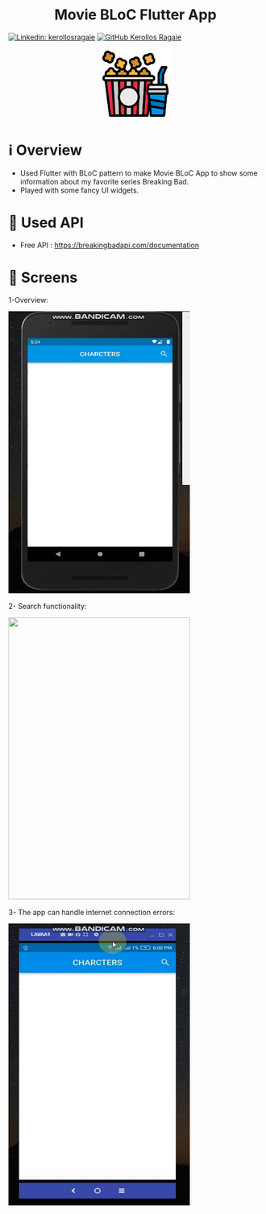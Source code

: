 <h1 align="center">
Movie BLoC Flutter App
</h1>

[![Linkedin: kerollosragaie](https://img.shields.io/badge/-kerollosragaie-blue?style=flat-square&logo=Linkedin&logoColor=white&link=https://www.linkedin.com/in/kerollos-ragaie-youssef-b9529aa6/)](https://www.linkedin.com/in/kerollos-ragaie-youssef-b9529aa6/)
[![GitHub Kerollos Ragaie](https://img.shields.io/github/followers/kerolosragaie?label=follow&style=social)](https://github.com/kerolosragaie)

<p align="center">
    <img src="assets/logo.png" width="140" height="140">
</p>

# ℹ️ Overview
- Used Flutter with BLoC pattern to make Movie BLoC App to show some information about my favorite series Breaking Bad. 
- Played with some fancy UI widgets.


# 📌 Used API

- Free API : https://breakingbadapi.com/documentation

# 📱 Screens
1-Overview:

<img src="assets/gifs/1-starting_app.gif" width="360" height="560"/>

2- Search functionality:

<img src="assets/gifs/2-search_function.gif" width="360" height="560"/>

3- The app can handle internet connection errors:

<img src="assets/gifs/3-handle_internet_connection.gif" width="360" height="560"/>

